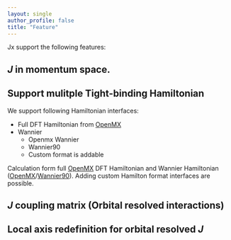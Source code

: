 ```yaml
---
layout: single
author_profile: false
title: "Feature"
---
```


Jx support the following features:
## *J* in momentum space.

## Support mulitple Tight-binding Hamiltonian

We support following Hamiltonian interfaces:
* Full DFT Hamiltonian from [OpenMX](http://www.openmx-square.org/) 
* Wannier
    * Openmx Wannier 
    * Wannier90
    * Custom format is addable

Calculation form full [OpenMX](http://www.openmx-square.org/) DFT Hamiltonian and Wannier Hamiltonian ([OpenMX](http://www.openmx-square.org/)/[Wannier90](http://www.wannier.org/)). Adding custom Hamilton format interfaces are possible.


## *J* coupling matrix (Orbital resolved interactions)

## Local axis redefinition for orbital resolved *J*


